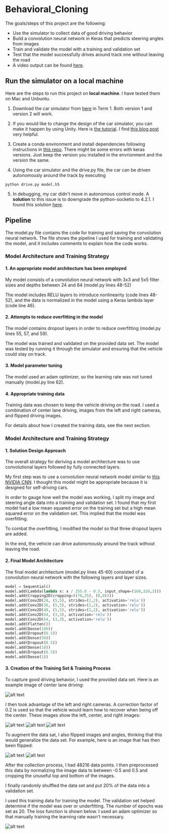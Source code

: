 # Behavioral_Cloning

The goals/steps of this project are the following:
* Use the simulator to collect data of good driving behavior
* Build a convolution neural network in Keras that predicts steering angles from images
* Train and validate the model with a training and validation set
* Test that the model successfully drives around track one without leaving the road
* A video output can be found [here](https://youtu.be/t1qFLgl_1zs).

[//]: # (Image References)

[image1]: ./images_behaviorla_cloning/1.jpg "center"
[image2]: ./images_behaviorla_cloning/2.jpg "center_flip"
[image3]: ./images_behaviorla_cloning/3.jpg "left"
[image4]: ./images_behaviorla_cloning/5.jpg "right"
[image5]: ./images_behaviorla_cloning/loss_20.png "loss"

## Run the simulator on a local machine

Here are the steps to run this project on **local machine**. I have tested them on Mac and Unbuntu.

1. Download the car simulator from [here](https://github.com/udacity/self-driving-car-sim#available-game-builds-precompiled-builds-of-the-simulator) in Term 1. Both version 1 and version 2 will work.

2. If you would like to change the design of the car simulator, you can make it happen by using Unity. Here is [the tutorial](https://github.com/udacity/self-driving-car-sim#available-game-builds-precompiled-builds-of-the-simulator). I find [this blog post](https://kaigo.medium.com/how-to-install-udacitys-self-driving-car-simulator-on-ubuntu-20-04-14331806d6dd) very helpful.

3. Create a conda environment and install dependencies following instructions in [this repo](https://github.com/udacity/CarND-Term1-Starter-Kit). There might be some errors with keras versions. Just keep the version you installed in the envrionment and the version the same.

4. Using the car simulator and the drive.py file, the car can be driven autonomously around the track by executing 
```
python drive.py model.h5
```

5. In debugging, my car didn't move in autonomous control mode. A **solution** to this issue is to downgrade the python-socketio to 4.2.1. I found this solution [here](https://github.com/udacity/self-driving-car-sim/issues/131).


## Pipeline

The model.py file contains the code for training and saving the convolution neural network. The file shows the pipeline I used for training and validating the model, and it includes comments to explain how the code works.

### Model Architecture and Training Strategy

#### 1. An appropriate model architecture has been employed

My model consists of a convolution neural network with 3x3 and 5x5 filter sizes and depths between 24 and 64 (model.py lines 48-52) 

The model includes RELU layers to introduce nonlinearity (code lines 48-52), and the data is normalized in the model using a Keras lambda layer (code line 46). 

#### 2. Attempts to reduce overfitting in the model

The model contains dropout layers in order to reduce overfitting (model.py lines 55, 57, and 59). 

The model was trained and validated on the provided data set. The model was tested by running it through the simulator and ensuring that the vehicle could stay on track.

#### 3. Model parameter tuning

The model used an adam optimizer, so the learning rate was not tuned manually (model.py line 62).

#### 4. Appropriate training data

Training data was chosen to keep the vehicle driving on the road. I used a combination of center lane driving, images from the left and right cameras, and flipped driving images. 

For details about how I created the training data, see the next section. 

### Model Architecture and Training Strategy

#### 1. Solution Design Approach

The overall strategy for deriving a model architecture was to use convolutional layers followed by fully connected layers.

My first step was to use a convolution neural network model similar to [this NVIDIA CNN](https://developer.nvidia.com/blog/deep-learning-self-driving-cars/). I thought this model might be appropriate because it is designed for self-driving cars.

In order to gauge how well the model was working, I split my image and steering angle data into a training and validation set. I found that my first model had a low mean squared error on the training set but a high mean squared error on the validation set. This implied that the model was overfitting. 

To combat the overfitting, I modified the model so that three dropout layers are added.

In the end, the vehicle can drive autonomously around the track without leaving the road.

#### 2. Final Model Architecture

The final model architecture (model.py lines 45-60) consisted of a convolution neural network with the following layers and layer sizes.

```python
model = Sequential()
model.add(Lambda(lambda x: x / 255.0 - 0.5, input_shape=(160,320,3)))
model.add(Cropping2D(cropping=((70,25), (0,0))))
model.add(Conv2D(24, (5,5), strides=(2,2), activation='relu'))
model.add(Conv2D(36, (5,5), strides=(2,2), activation='relu'))
model.add(Conv2D(48, (5,5), strides=(2,2), activation='relu'))
model.add(Conv2D(64, (3,3), activation='relu'))
model.add(Conv2D(64, (3,3), activation='relu'))
model.add(Flatten())
model.add(Dense(100))
model.add(Dropout(0.5))
model.add(Dense(50))
model.add(Dropout(0.5))
model.add(Dense(10))
model.add(Dropout(0.5))
model.add(Dense(1))
```

#### 3. Creation of the Training Set & Training Process

To capture good driving behavior, I used the provided data set. Here is an example image of center lane driving:

![alt text][image1]

I then took advantage of the left and right cameras. A correction factor of 0.2 is used so that the vehicle would learn how to recover when being off the center. These images show the left, center, and right images:

![alt text][image3]
![alt text][image1]
![alt text][image4]

To augment the data sat, I also flipped images and angles, thinking that this would generalize the data set. For example, here is an image that has then been flipped:

![alt text][image1]
![alt text][image2]

After the collection process, I had 48216 data points. I then preprocessed this data by normalizing the image data to between -0.5 and 0.5 and cropping the unuseful top and bottom of the images.

I finally randomly shuffled the data set and put 20% of the data into a validation set. 

I used this training data for training the model. The validation set helped determine if the model was over or underfitting. The number of epochs was set as 20. The loss function is shown below. I used an adam optimizer so that manually training the learning rate wasn't necessary.

![alt text][image5]
